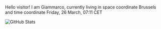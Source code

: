 Hello visitor! I am Giammarco, currently living in space coordinate Brussels and time coordinate Friday, 26 March, 07:11 CET

![GitHub Stats](https://github-readme-stats.vercel.app/api?username=grcasanova)
